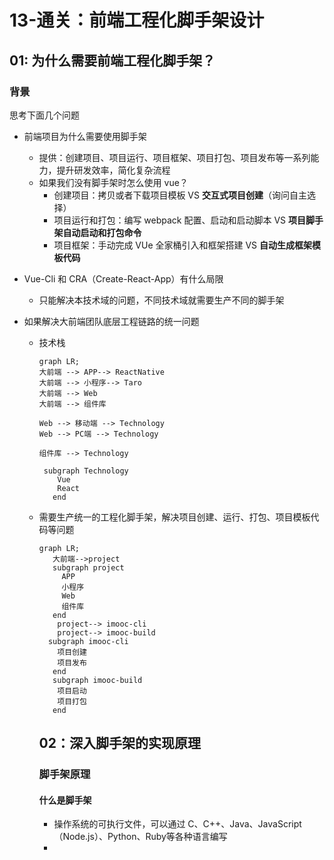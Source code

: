 # 13-通关：前端工程化脚手架设计

## 01: 为什么需要前端工程化脚手架？

### 背景

思考下面几个问题

* 前端项目为什么需要使用脚手架

  * 提供：创建项目、项目运行、项目框架、项目打包、项目发布等一系列能力，提升研发效率，简化复杂流程
  * 如果我们没有脚手架时怎么使用 vue？
    * 创建项目：拷贝或者下载项目模板 VS **交互式项目创建**（询问自主选择）
    * 项目运行和打包：编写 webpack 配置、启动和启动脚本 VS **项目脚手架自动启动和打包命令**
    * 项目框架：手动完成 VUe 全家桶引入和框架搭建 VS **自动生成框架模板代码**

* Vue-Cli 和 CRA（Create-React-App）有什么局限

  * 只能解决本技术域的问题，不同技术域就需要生产不同的脚手架

* 如果解决大前端团队底层工程链路的统一问题

  * 技术栈

    ```mermaid
    graph LR;
    大前端 --> APP--> ReactNative
    大前端 --> 小程序--> Taro
    大前端 --> Web
    大前端 --> 组件库
    
    Web --> 移动端 --> Technology
    Web --> PC端 --> Technology
    
    组件库 --> Technology
    
     subgraph Technology
        Vue
        React
       end
    ```

    

  * 需要生产统一的工程化脚手架，解决项目创建、运行、打包、项目模板代码等问题

    ```mermaid
    graph LR;
       大前端-->project
       subgraph project
         APP
         小程序
         Web
         组件库
       end
        project--> imooc-cli
        project--> imooc-build
      subgraph imooc-cli
        项目创建
        项目发布
       end
       subgraph imooc-build
        项目启动
        项目打包
       end
    ```

    ## 02：深入脚手架的实现原理

    ### 脚手架原理

    #### 什么是脚手架

    * 操作系统的可执行文件，可以通过 C、C++、Java、JavaScript（Node.js）、Python、Ruby等各种语言编写
    * 











































